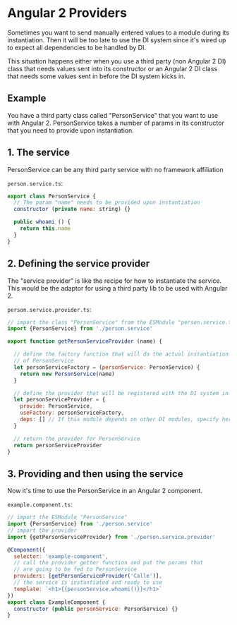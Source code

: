 # Angular 2 Providers

Sometimes you want to send manually entered values to a module during its instantiation. Then it will be too late to use the DI system since it's wired up to expect all dependencies to be handled by DI.

This situation happens either when you use a third party (non Angular 2 DI) class that needs values sent into its constructor or an Angular 2 DI class that needs some values sent in before the DI system kicks in.

## Example

You have a third party class called "PersonService" that you want to use with Angular 2. PersonService takes a number of params in its constructor that you need to provide upon instantiation.

## 1. The service

PersonService can be any third party service with no framework affiliation

 `person.service.ts`:

```javascript
export class PersonService {
  // The param "name" needs to be provided upon instantiation
  constructor (private name: string) {}

  public whoami () {
    return this.name
  }
}
```

## 2. Defining the service provider

The "service provider" is like the recipe for how to instantiate the service. This would be the adaptor for using a third party lib to be used with Angular 2.

`person.service.provider.ts`:

```javascript
// import the class "PersonService" from the ESModule "person.service.ts"
import {PersonService} from './person.service'

export function getPersonServiceProvider (name) {

  // define the factory function that will do the actual instantiation
  // of PersonService
  let personServiceFactory = (personService: PersonService) {
    return new PersonService(name)
  }

  // define the provider that will be registered with the DI system in Angular 2
  let personServiceProvider = {
    provide: PersonService,
    useFactory: personServiceFactory,
    deps: [] // If this module depends on other DI modules, specify here
  }

  // return the provider for PersonService
  return personServiceProvider
}
```

## 3. Providing and then using the service

Now it's time to use the PersonService in an Angular 2 component.

 `example.component.ts`:

```javascript
// import the ESModule "PersonService"
import {PersonService} from './person.service'
// import the provider
import {getPersonServiceProvider} from './person.service.provider'

@Component({
  selector: 'example-component',
  // call the provider getter function and put the params that
  // are going to be fed to PersonService
  providers: [getPersonServiceProvider('Calle')],
  // the service is instantiated and ready to use
  template: `<h1>{{personService.whoami()}}</h1>`
})
export class ExampleComponent {
  constructor (public personService: PersonService) {}
}
```
